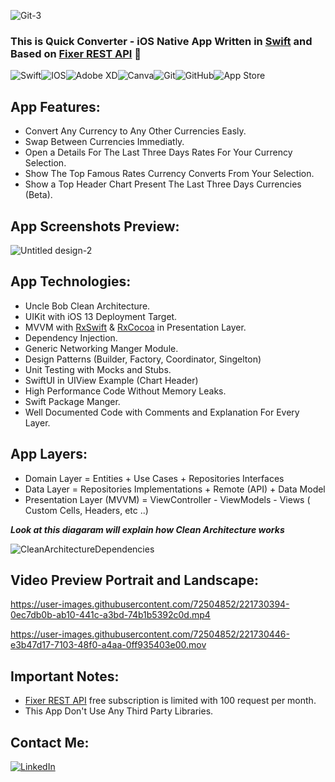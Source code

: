 ![Git-3](https://user-images.githubusercontent.com/72504852/221733360-d1827664-3730-4e08-b3f5-a88212c0d0a7.png)

### This is Quick Converter - iOS Native App Written in [Swift][Swift] and Based on [Fixer REST API][Fixer REST API] 👋

<img alt="Swift" src="https://img.shields.io/badge/swift-%23FA7343.svg?&style=for-the-badge&logo=swift&logoColor=white"/><img alt="IOS" src="https://img.shields.io/badge/iOS-000000?style=for-the-badge&logo=ios&logoColor=white"><img alt="Adobe XD" src="https://img.shields.io/badge/adobe%20xd%20-%23FF26BE.svg?&style=for-the-badge&logo=adobe%20xd&logoColor=white"/><img alt="Canva" src="https://img.shields.io/badge/Canva%20-%2300C4CC.svg?&style=for-the-badge&logo=Canva&logoColor=white"/><img alt="Git" src ="https://img.shields.io/badge/sqlite-%2307405e.svg?&style=for-the-badge&logo=sqlite&logoColor=white"/><img alt="GitHub" src="https://img.shields.io/badge/github%20-%23121011.svg?&style=for-the-badge&logo=github&logoColor=white"/><img alt="App Store" src="https://img.shields.io/badge/App_Store-0D96F6?style=for-the-badge&logo=app-store&logoColor=white" />


## App Features: 

- Convert Any Currency to Any Other Currencies Easly.
- Swap Between Currencies Immediatly.
- Open a Details For The Last Three Days Rates For Your Currency Selection.
- Show The Top Famous Rates Currency Converts From Your Selection.
- Show a Top Header Chart Present The Last Three Days Currencies (Beta).

## App Screenshots Preview: 

![Untitled design-2](https://user-images.githubusercontent.com/72504852/221730352-7acb9b53-4370-4abc-9e94-e5022eb4d374.png)


 ## App Technologies:

- Uncle Bob Clean Architecture.
- UIKit with iOS 13 Deployment Target.
- MVVM with [RxSwift][RxSwift] & [RxCocoa][RxSwift] in Presentation Layer.
- Dependency Injection.
- Generic Networking Manger Module.
- Design Patterns (Builder, Factory, Coordinator, Singelton) 
- Unit Testing with Mocks and Stubs.
- SwiftUI in UIView Example (Chart Header)
- High Performance Code Without Memory Leaks.
- Swift Package Manger.
- Well Documented Code with Comments and Explanation For Every Layer.

## App Layers: 

- Domain Layer = Entities + Use Cases + Repositories Interfaces
- Data Layer = Repositories Implementations + Remote (API) + Data Model
- Presentation Layer (MVVM) = ViewController - ViewModels - Views ( Custom Cells, Headers, etc ..) 

***Look at this diagaram will explain how Clean Architecture works***

![CleanArchitectureDependencies](https://user-images.githubusercontent.com/72504852/221656809-fcde020e-f7d9-48eb-964e-1f9fe2b07718.png)

## Video Preview Portrait and Landscape:

https://user-images.githubusercontent.com/72504852/221730394-0ec7db0b-ab10-441c-a3bd-74b1b5392c0d.mp4


https://user-images.githubusercontent.com/72504852/221730446-e3b47d17-7103-48f0-a4aa-0ff935403e00.mov


## Important Notes:

- [Fixer REST API][Fixer REST API] free subscription is limited with 100 request per month.
- This App Don't Use Any Third Party Libraries.

## Contact Me:

[<img alt="LinkedIn" src="https://img.shields.io/badge/linkedin%20-%230077B5.svg?&style=for-the-badge&logo=linkedin&logoColor=white"/>][contact]

[Swift]: https://docs.swift.org/swift-book/documentation/the-swift-programming-language/
[Fixer REST API]: https://apilayer.com/marketplace/fixer-api
[contact]: https://www.linkedin.com/in/ali-fayed-8682aa1a6/
[RxSwift]: https://github.com/ReactiveX/RxSwift
